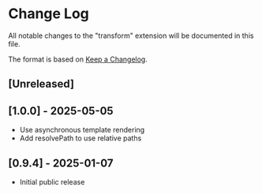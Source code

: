 # Change Log

All notable changes to the "transform" extension will be documented in this file.

The format is based on [Keep a Changelog](https://keepachangelog.com/en/1.1.0/).

## [Unreleased]

## [1.0.0] - 2025-05-05

- Use asynchronous template rendering
- Add resolvePath to use relative paths

## [0.9.4] - 2025-01-07

- Initial public release